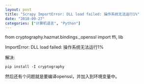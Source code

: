 ```yaml
---
layout: post
title: "Scrapy ImportError: DLL load failed: 操作系统无法运行1%"
date: "2018-09-27"
categories: ["计算机语言", "Python"]
---
```


from cryptography.hazmat.bindings.\_openssl import ffi, lib

ImportError: DLL load failed: 操作系统无法运行1%

解决:

`pip install -I cryptography`

然后还有个问题就是要编译openssl，并加入到环境变量中。
